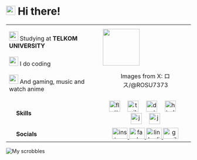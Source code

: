 # <img src="https://fonts.gstatic.com/s/e/notoemoji/latest/1f44b/512.gif" width ="25"><b> Hi there!</b>

<table>
  <tr>
    <td>
      <p>
        <img src="https://fonts.gstatic.com/s/e/notoemoji/latest/1f393/512.gif" width ="25"> Studying at <strong>TELKOM UNIVERSITY</strong><br><br>
        <img src="https://fonts.gstatic.com/s/e/notoemoji/latest/1f680/512.gif" width ="25"> I do coding<br><br>
        <img src="https://fonts.gstatic.com/s/e/notoemoji/latest/1f3b6/512.gif" width ="25"> And gaming, music and watch anime
      </p>
    </td>
    <td>
      <img src="https://pbs.twimg.com/media/GbsOuqha8AAdpzw?format=jpg&name=large" height="100" />
     <p align="center">Images from X: ロス/@ROSU7373</p>
    </td>
  </tr>
  <tr>
    <td>
      <img src="https://media2.giphy.com/media/QssGEmpkyEOhBCb7e1/giphy.gif?cid=ecf05e47a0n3gi1bfqntqmob8g9aid1oyj2wr3ds3mg700bl&rid=giphy.gif" width ="15"><b> Skills</b>
    </td>
     <td>
      <div align="center">
        <img src="https://cdn.jsdelivr.net/gh/devicons/devicon/icons/flutter/flutter-original.svg" height="30" alt="flutter logo" />
        <img width="12" />
        <img src="https://cdn.simpleicons.org/tailwindcss/06B6D4" height="30" alt="tailwindcss logo" />
        <img width="12" />
        <img src="https://cdn.jsdelivr.net/gh/devicons/devicon/icons/dart/dart-original.svg" height="30" alt="dart logo" />
        <img width="12" />
        <img src="https://cdn.simpleicons.org/html5/E34F26" height="30" alt="html5 logo" />
        <img width="12" />
        <img src="https://cdn.simpleicons.org/javascript/F7DF1E" height="30" alt="javascript logo" />
        <img width="12" />
        <img src="https://cdn.jsdelivr.net/gh/devicons/devicon/icons/java/java-original.svg" height="30" alt="java logo" />
      </div>
    </td>
  </tr>
  <tr>
    <td>
      <img src="https://fonts.gstatic.com/s/e/notoemoji/latest/1f3af/512.gif" width ="15"><b> Socials</b>
    </td>
    <td>
      <div align="center">
        <a href="https://www.instagram.com/Rang.Luthfi" target="_blank">
          <img src="https://raw.githubusercontent.com/maurodesouza/profile-readme-generator/master/src/assets/icons/social/instagram/default.svg" width="42" height="30" alt="instagram logo" />
        </a>
        <a href="https://www.facebook.com/rangga.luthfiendi" target="_blank">
          <img src="https://raw.githubusercontent.com/maurodesouza/profile-readme-generator/master/src/assets/icons/social/facebook/default.svg" width="42" height="30" alt="facebook logo" />
        </a>
        <a href="https://www.linkedin.com/in/rangga-luthfiendi-a895a3328/" target="_blank">
          <img src="https://raw.githubusercontent.com/maurodesouza/profile-readme-generator/master/src/assets/icons/social/linkedin/default.svg" width="42" height="30" alt="linkedin logo" />
        </a>
        <a href="mailto:ranggaluthfiendi01@gmail.com" target="_blank">
          <img src="https://raw.githubusercontent.com/maurodesouza/profile-readme-generator/master/src/assets/icons/social/gmail/default.svg" width="42" height="30" alt="gmail logo" />
        </a>
        </div>
      </td>
  </tr>
  
</table>

<div>
  
  ![My scrobbles](https://lastfm-recently-played.vercel.app/api?user=Rang_Rang&show_user=header&count=1&loved=true)
</div>









